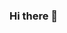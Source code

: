 ### Hi there 👋

<!--
**faismuzaki/faismuzaki** is a ✨ _special_ ✨ repository because its `README.md` (this file) appears on your GitHub profile.

Here are some ideas to get you started:

- 🔭 I’m currently still School on Vocational High School
- 🌱 I’m currently learning Laravel and vue
- 📫 You can reach me at faismauzakiid@gmail.com
-->
